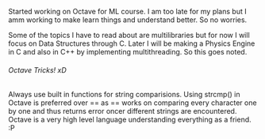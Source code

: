 Started working on Octave for ML course. I am too late for my plans but I amm working to make learn things and understand better. So no worries.

Some of the topics I have to read about are multilibraries but for now I will focus on Data Structures through C. Later I will be making a Physics Engine in C and also in C++ by implementing multithreading. So this goes noted. 

###### Octave Tricks! xD
Always use built in functions for string comparisions. Using strcmp() in Octave is preferred over == as == works on comparing every character one by one and thus returns error oncer different strings are encountered.
Octave is a very high level language understanding everything as a friend. :P